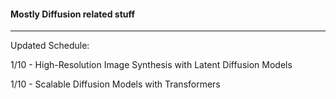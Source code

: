 #### Mostly Diffusion related stuff 

-----------------------------------------

Updated Schedule: 

1/10 - High-Resolution Image Synthesis with Latent Diffusion Models 

1/10 - Scalable Diffusion Models with Transformers

